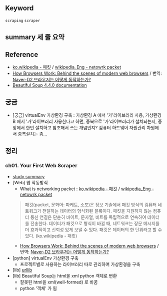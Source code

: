 ## Keyword
`scraping` `scraper`

## summary 세 줄 요약



## Reference
- [ko.wikipedia - 패킷](https://ko.wikipedia.org/wiki/%ED%8C%A8%ED%82%B7) / [wikipedia_Eng - netowrk packet](https://en.wikipedia.org/wiki/Network_packet)
- [How Browsers Work: Behind the scenes of modern web browsers](https://www.html5rocks.com/en/tutorials/internals/howbrowserswork/) / 번역: [Naver-D2 브라우저는 어떻게 동작하는가?](http://d2.naver.com/helloworld/59361)
- [Beautiful Soup 4.4.0 documentation](https://www.crummy.com/software/BeautifulSoup/bs4/doc/#)


## 궁금
 - [궁금] virtualEnv 가상환경 구축 : 가상환경 A 에서 '가'라이브러리 사용, 가상환경 B 에서 '가'라이브러리 사용한다고 하면, 중복으로 '가'라이브러리가 설치되는지, 중앙에서 한번 설치하고 참조해서 쓰는 개념인지? 컴퓨터 하드웨어 자원관리 차원에서 중복설치는 좀...

## 정리 
### ch01. Your First Web Scraper
- [study summary](https://github.com/Incheon170517/python_study_group/blob/master/scraping/%ED%8C%8C%EC%9D%B4%EC%8D%AC%EC%9C%BC%EB%A1%9C%EC%9B%B9%ED%81%AC%EB%A1%A4%EB%9F%AC%EB%A7%8C%EB%93%A4%EA%B8%B0ch01-summary.md)
- [Web] 웹 작동방식
  - What is networking packet : [ko.wikipedia - 패킷](https://ko.wikipedia.org/wiki/%ED%8C%A8%ED%82%B7) / [wikipedia_Eng - netowrk packet](https://en.wikipedia.org/wiki/Network_packet)
  > 패킷(packet, 문화어: 파케트, 소포)은 정보 기술에서 패킷 방식의 컴퓨터 네트워크가 전달하는 데이터의 형식화된 블록이다. 패킷을 지원하지 않는 컴퓨터 통신 연결은 단순히 바이트, 문자열, 비트를 독립적으로 연속하여 데이터를 전송한다. 데이터가 패킷으로 형식이 바뀔 때, 네트워크는 장문 메시지를 더 효과적이고 신뢰성 있게 보낼 수 있다. 패킷은 데이터의 한 단위라고 할 수 있다. (ko.wikipedia - 패킷)
  - [How Browsers Work: Behind the scenes of modern web browsers](https://www.html5rocks.com/en/tutorials/internals/howbrowserswork/) / 번역: [Naver-D2 브라우저는 어떻게 동작하는가?](http://d2.naver.com/helloworld/59361)
- [python] virtualEnv 가상환경 구축
  - 프로젝트별로 사용하는 라이브러리 따로 관리하여 가상환경을 구축
- [lib] [urllib](https://docs.python.org/3/library/urllib.html) 
- [lib] Beautiful Soup는 html을 xml python 객체로 변환
  - 잘못된 html을 xml(well-formed) 로 바꿈
  - python '객체' 가 됨